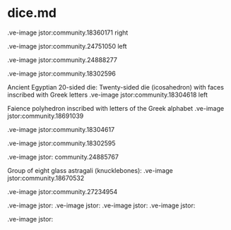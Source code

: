 # dice.md


.ve-image jstor:community.18360171 right



.ve-image jstor:community.24751050 left

.ve-image jstor:community.24888277





.ve-image jstor:community.18302596


Ancient Egyptian 20-sided die:
Twenty-sided die (icosahedron) with faces inscribed with Greek letters
.ve-image jstor:community.18304618 left





Faience polyhedron inscribed with letters of the Greek alphabet
.ve-image jstor:community.18691039


.ve-image jstor:community.18304617


.ve-image jstor:community.18302595


.ve-image jstor: community.24885767

Group of eight glass astragali (knucklebones):
.ve-image jstor:community.18670532


.ve-image jstor:community.27234954


.ve-image jstor:
.ve-image jstor:
.ve-image jstor:
.ve-image jstor:

.ve-image jstor: